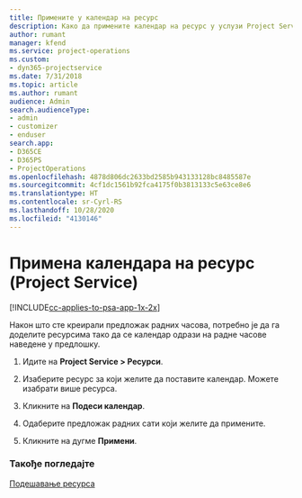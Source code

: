 ```yaml
---
title: Примените у календар на ресурс
description: Како да примените календар на ресурс у услузи Project Service
author: rumant
manager: kfend
ms.service: project-operations
ms.custom:
- dyn365-projectservice
ms.date: 7/31/2018
ms.topic: article
ms.author: rumant
audience: Admin
search.audienceType:
- admin
- customizer
- enduser
search.app:
- D365CE
- D365PS
- ProjectOperations
ms.openlocfilehash: 4878d806dc2633bd2585b943133128bc8485587e
ms.sourcegitcommit: 4cf1dc1561b92fca4175f0b3813133c5e63ce8e6
ms.translationtype: HT
ms.contentlocale: sr-Cyrl-RS
ms.lasthandoff: 10/28/2020
ms.locfileid: "4130146"
---
```

# <a name="apply-a-calendar-to-a-resource-project-service"></a>Примена календара на ресурс (Project Service)

[!INCLUDE[cc-applies-to-psa-app-1x-2x](../includes/cc-applies-to-psa-app-1x-2x.md)]

Након што сте креирали предложак радних часова, потребно је да га доделите ресурсима тако да се календар одрази на радне часове наведене у предлошку.  
  
1.  Идите на **Project Service > Ресурси**.  
  
2.  Изаберите ресурс за који желите да поставите календар. Можете изабрати више ресурса.  
  
3.  Кликните на **Подеси календар**.  
  
4.  Одаберите предложак радних сати који желите да примените.  
  
5.  Кликните на дугме **Примени**.  
  
### <a name="see-also"></a>Такође погледајте  
 [Подешавање ресурса](../psa/set-up-resources.md)
